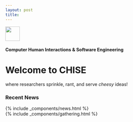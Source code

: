 ```yaml
---
layout: post
title: 
---
```


<div class="chise-page">
    <div class="home-chise-title h-start-flex"> 
        <img src="{{ site.baseurl }}/public/pngs/mike.png" 
            style="width:45px; height: 45px; margin:0; "/>
        <h4 class="no-padding no-margin">Computer Human Interactions & Software Engineering </h4>
    </div>
    <div class="h-justified-flex home-page">
        <div class="home-recent-news">
            <div class="welcome-jumbotron jumbotron jumbotron-fluid">
                <div class="h-start-flex">
                    <h1 class="display-4">Welcome to CHISE </h1>
                    <p class="no-padding no-margin blockquote-footer text-black">where researchers sprinkle, rant, and serve <i>cheesy</i> ideas!</p>
                </div>
            </div>
            <h3>Recent News</h3>
            {% include _components/news.html %}
        </div>
        <div class="home-gathering">
            {% include _components/gathering.html %}
        </div>
    </div>
</div>
